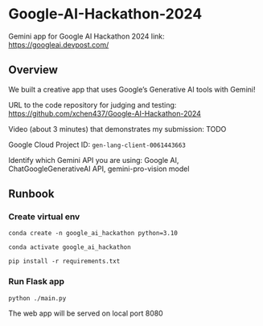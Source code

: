 # Google-AI-Hackathon-2024
Gemini app for Google AI Hackathon 2024
link: https://googleai.devpost.com/

## Overview

We built a creative app that uses Google’s Generative AI tools with Gemini!

URL to the code repository for judging and testing: https://github.com/xchen437/Google-AI-Hackathon-2024

Video (about 3 minutes) that demonstrates my submission: TODO

Google Cloud Project ID: `gen-lang-client-0061443663`

Identify which Gemini API you are using: Google AI, ChatGoogleGenerativeAI API, gemini-pro-vision model

## Runbook
### Create virtual env
```
conda create -n google_ai_hackathon python=3.10

conda activate google_ai_hackathon

pip install -r requirements.txt
```

### Run Flask app
```
python ./main.py
```
The web app will be served on local port 8080
